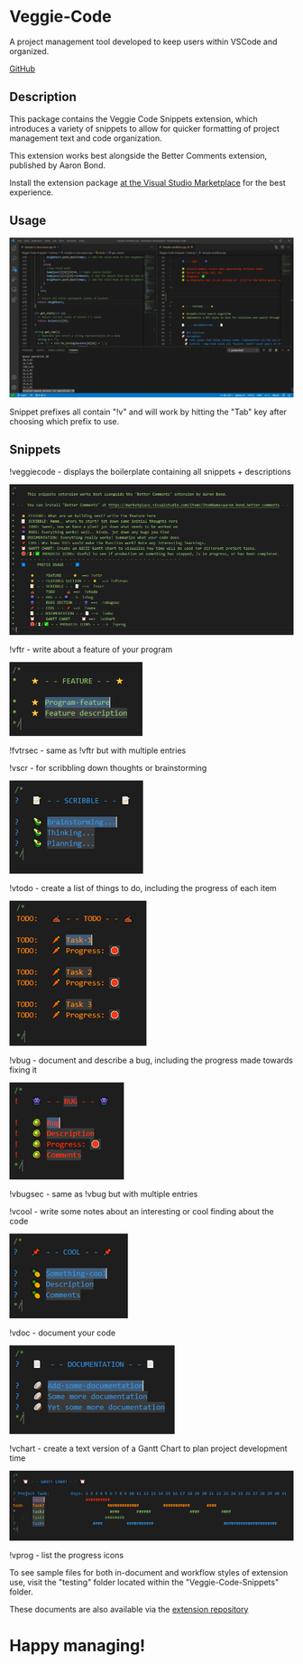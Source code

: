 # Veggie-Code
A project management tool developed to keep users within VSCode and organized.

[GitHub](https://github.com/BrinkOfMan/Veggie-Code-Snippets)

## Description
This package contains the Veggie Code Snippets extension, which introduces a variety of snippets to allow for quicker formatting of project management text and code organization.

This extension works best alongside the Better Comments extension, published by Aaron Bond.

Install the extension package [at the Visual Studio Marketplace](https://marketplace.visualstudio.com/items?itemName=VeggieCoders.veggie-code) for the best experience.

## Usage

![demo-gif](https://github.com/BrinkOfMan/Veggie-Code-Snippets/blob/main/img/VS-demo-workflow.gif)

Snippet prefixes all contain "!v" and will work by hitting the "Tab" key after choosing which prefix to use.

## Snippets

!veggiecode - displays the boilerplate containing all snippets + descriptions

![!veggiecode](https://github.com/BrinkOfMan/Veggie-Code-Snippets/blob/main/img/veggiecode.PNG)

!vftr - write about a feature of your program

![!vftr](https://github.com/BrinkOfMan/Veggie-Code-Snippets/blob/main/img/vftr.PNG)

!fvtrsec - same as !vftr but with multiple entries

!vscr - for scribbling down thoughts or brainstorming

![!vscr](https://github.com/BrinkOfMan/Veggie-Code-Snippets/blob/main/img/vscr.PNG)

!vtodo - create a list of things to do, including the progress of each item

![!todo](https://github.com/BrinkOfMan/Veggie-Code-Snippets/blob/main/img/vtodo.PNG)

!vbug - document and describe a bug, including the progress made towards fixing it

![!vbug](https://github.com/BrinkOfMan/Veggie-Code-Snippets/blob/main/img/vbug.PNG)

!vbugsec - same as !vbug but with multiple entries

!vcool - write some notes about an interesting or cool finding about the code

![!vcool](https://github.com/BrinkOfMan/Veggie-Code-Snippets/blob/main/img/vcool.PNG)

!vdoc - document your code

![!vdoc](https://github.com/BrinkOfMan/Veggie-Code-Snippets/blob/main/img/vdoc.PNG)

!vchart - create a text version of a Gantt Chart to plan project development time

![!vchart](https://github.com/BrinkOfMan/Veggie-Code-Snippets/blob/main/img/vchart.PNG)

!vprog - list the progress icons

To see sample files for both in-document and workflow styles of extension use, visit the "testing" folder located within the "Veggie-Code-Snippets" folder.

These documents are also available via the [extension repository](https://github.com/BrinkOfMan/Veggie-Code-Snippets/tree/main/testing)

# Happy managing!